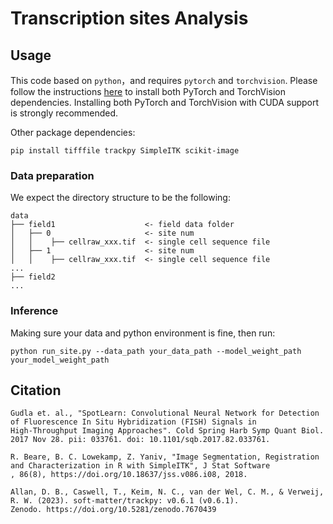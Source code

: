 # Transcription sites Analysis

## Usage

This code based on `python`，and requires `pytorch` and `torchvision`. Please follow the instructions [here](https://pytorch.org/get-started/locally/) to install both PyTorch and TorchVision dependencies. Installing both PyTorch and TorchVision with CUDA support is strongly recommended.

Other package dependencies:

```
pip install tifffile trackpy SimpleITK scikit-image
```

### Data preparation

We expect the directory structure to be the following:

```
data
├── field1                    <- field data folder
│   ├── 0                     <- site num
│   │    ├── cellraw_xxx.tif  <- single cell sequence file
│   ├── 1                     <- site num
│   │    ├── cellraw_xxx.tif  <- single cell sequence file
...
├── field2
...
```

### Inference

Making sure your data and python environment is fine, then run:

```
python run_site.py --data_path your_data_path --model_weight_path your_model_weight_path
```

## Citation

```
Gudla et. al., "SpotLearn: Convolutional Neural Network for Detection of Fluorescence In Situ Hybridization (FISH) Signals in
High-Throughput Imaging Approaches". Cold Spring Harb Symp Quant Biol. 2017 Nov 28. pii: 033761. doi: 10.1101/sqb.2017.82.033761.

R. Beare, B. C. Lowekamp, Z. Yaniv, "Image Segmentation, Registration and Characterization in R with SimpleITK", J Stat Software
, 86(8), https://doi.org/10.18637/jss.v086.i08, 2018.

Allan, D. B., Caswell, T., Keim, N. C., van der Wel, C. M., & Verweij, R. W. (2023). soft-matter/trackpy: v0.6.1 (v0.6.1).
Zenodo. https://doi.org/10.5281/zenodo.7670439
```
